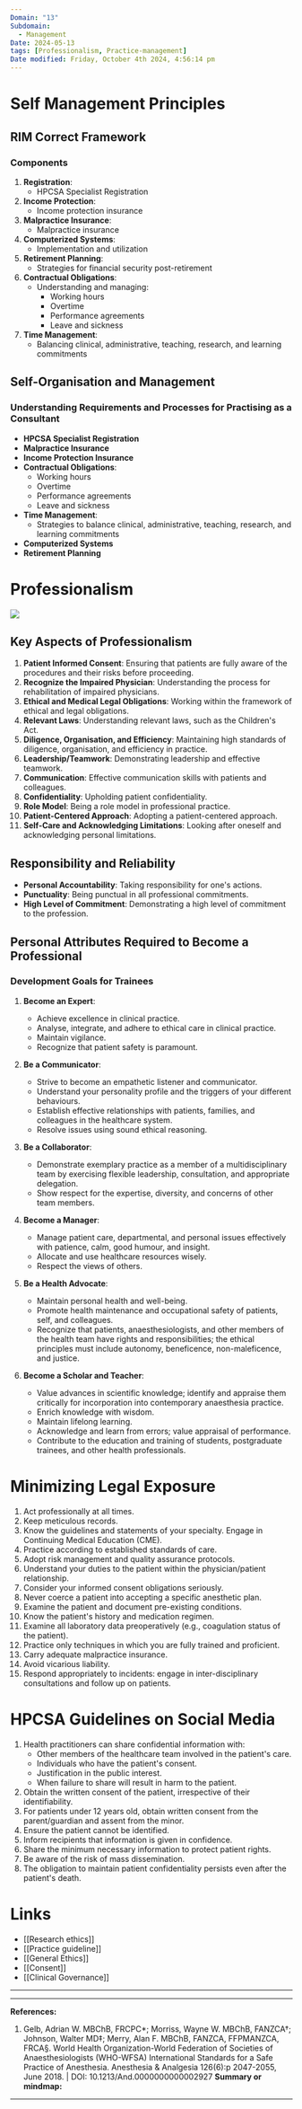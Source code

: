 ```yaml
---
Domain: "13"
Subdomain:
  - Management
Date: 2024-05-13
tags: [Professionalism, Practice-management]
Date modified: Friday, October 4th 2024, 4:56:14 pm
---
```


# Self Management Principles
## RIM Correct Framework

### Components

1. **Registration**:
	- HPCSA Specialist Registration
2. **Income Protection**:
	- Income protection insurance
3. **Malpractice Insurance**:
	- Malpractice insurance
4. **Computerized Systems**:
	- Implementation and utilization
5. **Retirement Planning**:
	- Strategies for financial security post-retirement
6. **Contractual Obligations**:
	- Understanding and managing:
		- Working hours
		- Overtime
		- Performance agreements
		- Leave and sickness
7. **Time Management**:
	- Balancing clinical, administrative, teaching, research, and learning commitments

## Self-Organisation and Management

### Understanding Requirements and Processes for Practising as a Consultant

- **HPCSA Specialist Registration**
- **Malpractice Insurance**
- **Income Protection Insurance**
- **Contractual Obligations**:
	- Working hours
	- Overtime
	- Performance agreements
	- Leave and sickness
- **Time Management**:
	- Strategies to balance clinical, administrative, teaching, research, and learning commitments
- **Computerized Systems**
- **Retirement Planning**
# Professionalism

![](Pasted%20image%2020240529171434.png)

## Key Aspects of Professionalism
1. **Patient Informed Consent**: Ensuring that patients are fully aware of the procedures and their risks before proceeding.
2. **Recognize the Impaired Physician**: Understanding the process for rehabilitation of impaired physicians.
3. **Ethical and Medical Legal Obligations**: Working within the framework of ethical and legal obligations.
4. **Relevant Laws**: Understanding relevant laws, such as the Children's Act.
5. **Diligence, Organisation, and Efficiency**: Maintaining high standards of diligence, organisation, and efficiency in practice.
6. **Leadership/Teamwork**: Demonstrating leadership and effective teamwork.
7. **Communication**: Effective communication skills with patients and colleagues.
8. **Confidentiality**: Upholding patient confidentiality.
9. **Role Model**: Being a role model in professional practice.
10. **Patient-Centered Approach**: Adopting a patient-centered approach.
11. **Self-Care and Acknowledging Limitations**: Looking after oneself and acknowledging personal limitations.

## Responsibility and Reliability
- **Personal Accountability**: Taking responsibility for one's actions.
- **Punctuality**: Being punctual in all professional commitments.
- **High Level of Commitment**: Demonstrating a high level of commitment to the profession.

## Personal Attributes Required to Become a Professional

### Development Goals for Trainees

1. **Become an Expert**:
   - Achieve excellence in clinical practice.
   - Analyse, integrate, and adhere to ethical care in clinical practice.
   - Maintain vigilance.
   - Recognize that patient safety is paramount.

2. **Be a Communicator**:
   - Strive to become an empathetic listener and communicator.
   - Understand your personality profile and the triggers of your different behaviours.
   - Establish effective relationships with patients, families, and colleagues in the healthcare system.
   - Resolve issues using sound ethical reasoning.

3. **Be a Collaborator**:
   - Demonstrate exemplary practice as a member of a multidisciplinary team by exercising flexible leadership, consultation, and appropriate delegation.
   - Show respect for the expertise, diversity, and concerns of other team members.

4. **Become a Manager**:
   - Manage patient care, departmental, and personal issues effectively with patience, calm, good humour, and insight.
   - Allocate and use healthcare resources wisely.
   - Respect the views of others.

5. **Be a Health Advocate**:
   - Maintain personal health and well-being.
   - Promote health maintenance and occupational safety of patients, self, and colleagues.
   - Recognize that patients, anaesthesiologists, and other members of the health team have rights and responsibilities; the ethical principles must include autonomy, beneficence, non-maleficence, and justice.

6. **Become a Scholar and Teacher**:
   - Value advances in scientific knowledge; identify and appraise them critically for incorporation into contemporary anaesthesia practice.
   - Enrich knowledge with wisdom.
   - Maintain lifelong learning.
   - Acknowledge and learn from errors; value appraisal of performance.
   - Contribute to the education and training of students, postgraduate trainees, and other health professionals.

# Minimizing Legal Exposure
1. Act professionally at all times.
2. Keep meticulous records.
3. Know the guidelines and statements of your specialty. Engage in Continuing Medical Education (CME).
4. Practice according to established standards of care.
5. Adopt risk management and quality assurance protocols.
6. Understand your duties to the patient within the physician/patient relationship.
7. Consider your informed consent obligations seriously.
8. Never coerce a patient into accepting a specific anesthetic plan.
9. Examine the patient and document pre-existing conditions.
10. Know the patient's history and medication regimen.
11. Examine all laboratory data preoperatively (e.g., coagulation status of the patient).
12. Practice only techniques in which you are fully trained and proficient.
13. Carry adequate malpractice insurance.
14. Avoid vicarious liability.
15. Respond appropriately to incidents: engage in inter-disciplinary consultations and follow up on patients.

# HPCSA Guidelines on Social Media
1. Health practitioners can share confidential information with:
   - Other members of the healthcare team involved in the patient's care.
   - Individuals who have the patient's consent.
   - Justification in the public interest.
   - When failure to share will result in harm to the patient.
2. Obtain the written consent of the patient, irrespective of their identifiability.
3. For patients under 12 years old, obtain written consent from the parent/guardian and assent from the minor.
4. Ensure the patient cannot be identified.
5. Inform recipients that information is given in confidence.
6. Share the minimum necessary information to protect patient rights.
7. Be aware of the risk of mass dissemination.
8. The obligation to maintain patient confidentiality persists even after the patient's death.

# Links
- [[Research ethics]]
- [[Practice guideline]]
- [[General Ethics]]
- [[Consent]]
- [[Clinical Governance]]

---

---
**References:**  

1. Gelb, Adrian W. MBChB, FRCPC*; Morriss, Wayne W. MBChB, FANZCA†; Johnson, Walter MD‡; Merry, Alan F. MBChB, FANZCA, FFPMANZCA, FRCA§. World Health Organization-World Federation of Societies of Anaesthesiologists (WHO-WFSA) International Standards for a Safe Practice of Anesthesia. Anesthesia & Analgesia 126(6):p 2047-2055, June 2018. | DOI: 10.1213/And.0000000000002927
**Summary or mindmap:**

------------------------------------------------------------------------------------------------------------------------------------------------------------------------------------------------------------------------------

